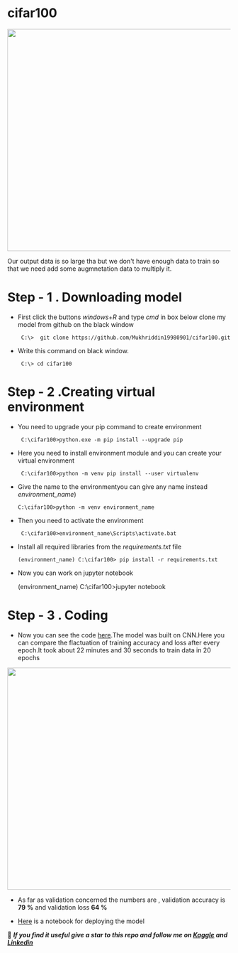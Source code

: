 # cifar100

<img src="https://github.com/Mukhriddin19980901/cifar100/blob/main/images/0_crGF5wBkzhcEu4Yv.jpg" width="700" height="500" />

Our output data is so large tha but we don't have enough data to train so that we need add some augmnetation data to multiply it. 



# Step - 1 . Downloading model

- First click the buttons *windows+R*  and type *cmd* in box below clone my model from github on the black window

       C:\>  git clone https://github.com/Mukhriddin19980901/cifar100.git

- Write this command on black window.
 
       C:\> cd cifar100
 
# Step - 2 .Creating virtual environment 

- You need to upgrade your pip command to create environment

       C:\cifar100>python.exe -m pip install --upgrade pip


- Here you need to install environment module and you can create  your virtual environment

       C:\cifar100>python -m venv pip install --user virtualenv
 
 - Give the name to the environmentyou can give any name instead *environment_name*)

       C:\cifar100>python -m venv environment_name

- Then you need to activate the environment

       C:\cifar100>environment_name\Scripts\activate.bat

- Install all required libraries from the *requirements.txt* file

      (environment_name) C:\cifar100> pip install -r requirements.txt

- Now you can work on jupyter notebook

     (environment_name) C:\cifar100>jupyter notebook


# Step - 3 . Coding
 
- Now you can see the code [here](https://github.com/Mukhriddin19980901/cifar100/blob/main/cifar100code.ipynb).The model was built on CNN.Here you can compare the flactuation of training accuracy and loss after every epoch.It took about 22 minutes and 30 seconds to train data in 20 epochs


<img src="" width="700" height="500" />


- As far as validation concerned the numbers are  , validation accuracy is **79 %**  and validation loss **64 %**

- [Here]() is a notebook for  deploying the model 

🔴 ***If you find it useful give a star to this repo and follow me on [Kaggle](https://www.kaggle.com/muhriddinmalik) and [Linkedin](https://www.linkedin.com/in/mukhriddin-khaydarov-8a9729209?lipi=urn%3Ali%3Apage%3Ad_flagship3_profile_view_base_contact_details%3Bay%2BB1xqoRZKf2DcZnvkRVw%3D%3D)***

